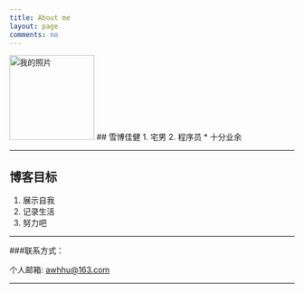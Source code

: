 ```yaml
---
title: About me
layout: page
comments: no
---
```

<img src="http://c.hiphotos.bdimg.com/album/s%3D550%3Bq%3D90%3Bc%3Dxiangce%2C100%2C100/sign=94eb27adaf6eddc422e7b4fe09e0c7c0/1ad5ad6eddc451da1bd405a3b4fd5266d0163253.jpg?referer=71db8b3d41a98226e1d61e177e32&x=.jpg" alt="我的照片" title="头像" width=150/>
## 雪博佳健
1. 宅男
2. 程序员
  * 十分业余

---
## 博客目标

1. 展示自我
2. 记录生活
3. 努力吧

----

###联系方式：        

个人邮箱: [awhhu@163.com](mailto:awhhu@163.com)

----


